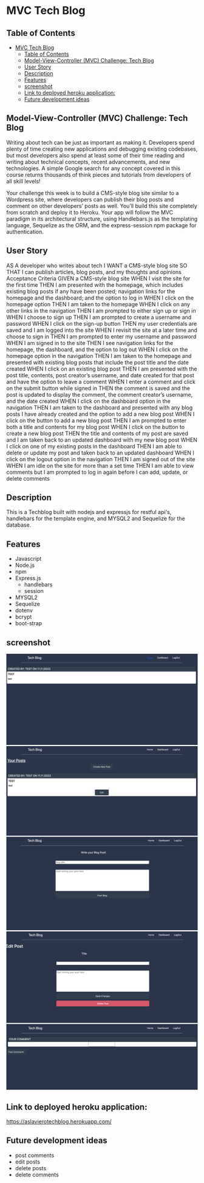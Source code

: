 # MVC Tech Blog

## Table of Contents
- [MVC Tech Blog](#mvc-tech-blog)
  - [Table of Contents](#table-of-contents)
  - [Model-View-Controller (MVC) Challenge: Tech Blog](#model-view-controller-mvc-challenge-tech-blog)
  - [User Story](#user-story)
  - [Description](#description)
  - [Features](#features)
  - [screenshot](#screenshot)
  - [Link to deployed heroku application:](#link-to-deployed-heroku-application)
  - [Future development ideas](#future-development-ideas)
## Model-View-Controller (MVC) Challenge: Tech Blog
Writing about tech can be just as important as making it. Developers spend plenty of time creating new applications and debugging existing codebases, but most developers also spend at least some of their time reading and writing about technical concepts, recent advancements, and new technologies. A simple Google search for any concept covered in this course returns thousands of think pieces and tutorials from developers of all skill levels!

Your challenge this week is to build a CMS-style blog site similar to a Wordpress site, where developers can publish their blog posts and comment on other developers’ posts as well. You’ll build this site completely from scratch and deploy it to Heroku. Your app will follow the MVC paradigm in its architectural structure, using Handlebars.js as the templating language, Sequelize as the ORM, and the express-session npm package for authentication.

## User Story
AS A developer who writes about tech
I WANT a CMS-style blog site
SO THAT I can publish articles, blog posts, and my thoughts and opinions
Acceptance Criteria
GIVEN a CMS-style blog site
WHEN I visit the site for the first time
THEN I am presented with the homepage, which includes existing blog posts if any have been posted; navigation links for the homepage and the dashboard; and the option to log in
WHEN I click on the homepage option
THEN I am taken to the homepage
WHEN I click on any other links in the navigation
THEN I am prompted to either sign up or sign in
WHEN I choose to sign up
THEN I am prompted to create a username and password
WHEN I click on the sign-up button
THEN my user credentials are saved and I am logged into the site
WHEN I revisit the site at a later time and choose to sign in
THEN I am prompted to enter my username and password
WHEN I am signed in to the site
THEN I see navigation links for the homepage, the dashboard, and the option to log out
WHEN I click on the homepage option in the navigation
THEN I am taken to the homepage and presented with existing blog posts that include the post title and the date created
WHEN I click on an existing blog post
THEN I am presented with the post title, contents, post creator’s username, and date created for that post and have the option to leave a comment
WHEN I enter a comment and click on the submit button while signed in
THEN the comment is saved and the post is updated to display the comment, the comment creator’s username, and the date created
WHEN I click on the dashboard option in the navigation
THEN I am taken to the dashboard and presented with any blog posts I have already created and the option to add a new blog post
WHEN I click on the button to add a new blog post
THEN I am prompted to enter both a title and contents for my blog post
WHEN I click on the button to create a new blog post
THEN the title and contents of my post are saved and I am taken back to an updated dashboard with my new blog post
WHEN I click on one of my existing posts in the dashboard
THEN I am able to delete or update my post and taken back to an updated dashboard
WHEN I click on the logout option in the navigation
THEN I am signed out of the site
WHEN I am idle on the site for more than a set time
THEN I am able to view comments but I am prompted to log in again before I can add, update, or delete comments

## Description
This is a Techblog built with nodejs and expressjs for restful api's, handlebars for the template engine, and MYSQL2 and Sequelize for the database. 

## Features
 * Javascript
 * Node.js
 * npm
 * Express.js
    * handlebars
    * session
 * MYSQL2
 * Sequelize
 * dotenv
 * bcrypt
 * boot-strap

## screenshot 
<img src="https://github.com/Aslaviero/TechBlog/blob/main/images/Screen%20Shot%202022-11-01%20at%2011.55.09%20AM.png">

<img src="https://github.com/Aslaviero/TechBlog/blob/main/images/Screen%20Shot%202022-11-01%20at%2011.55.19%20AM.png">

<img src="https://github.com/Aslaviero/TechBlog/blob/main/images/Screen%20Shot%202022-11-01%20at%2011.55.29%20AM.png">

<img src="https://github.com/Aslaviero/TechBlog/blob/main/images/Screen%20Shot%202022-11-01%20at%2011.55.43%20AM.png">

<img src="https://github.com/Aslaviero/TechBlog/blob/main/images/Screen%20Shot%202022-11-01%20at%2011.55.53%20AM.png">

## Link to deployed heroku application:
https://aslavierotechblog.herokuapp.com/
## Future development ideas
- post comments
- edit posts
- delete posts
- delete comments